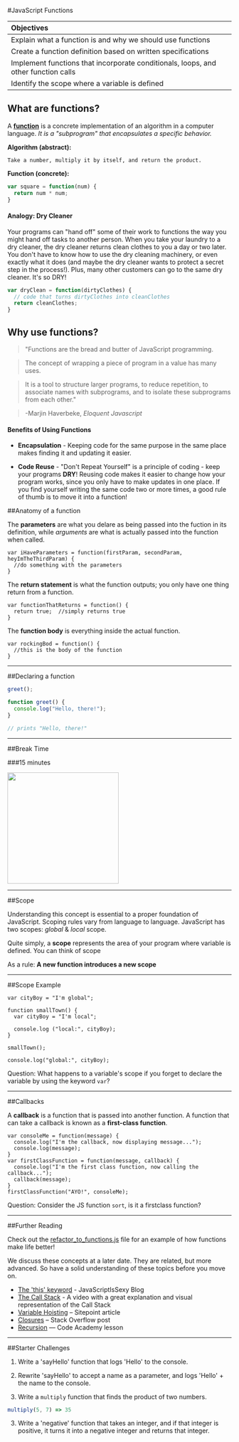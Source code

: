 #JavaScript Functions

| Objectives |
| :--- |
| Explain what a function is and why we should use functions |
| Create a function definition based on written specifications |
| Implement functions that incorporate conditionals, loops, and other function calls |
| Identify the scope where a variable is defined |

## What are functions?

A [**function**](https://developer.mozilla.org/en-US/docs/Web/JavaScript/Reference/Functions) is a concrete implementation of an algorithm in a computer language. *It is a "subprogram" that encapsulates a specific behavior.*

**Algorithm (abstract):**

```
Take a number, multiply it by itself, and return the product.
```

**Function (concrete):**

```js
var square = function(num) {
  return num * num;
}
```

#### Analogy: Dry Cleaner

Your programs can "hand off" some of their work to functions the way you might hand off tasks to another person. When you take your laundry to a dry cleaner, the dry cleaner returns clean clothes to you a day or two later. You don't have to know how to use the dry cleaning machinery, or even exactly what it does (and maybe the dry cleaner wants to protect a secret step in the process!). Plus, many other customers can go to the same dry cleaner. It's so DRY!

```js
var dryClean = function(dirtyClothes) {
  // code that turns dirtyClothes into cleanClothes
  return cleanClothes;
}
```

## Why use functions?

> "Functions are the bread and butter of JavaScript programming.

> The concept of wrapping a piece of program in a value has many uses.

> It is a tool to structure larger programs, to reduce repetition, to associate names with subprograms, and to isolate these subprograms from each other."

> -Marjin Haverbeke, *Eloquent Javascript*

#### Benefits of Using Functions

* **Encapsulation** - Keeping code for the same purpose in the same place makes finding it and updating it easier.

* **Code Reuse** - "Don't Repeat Yourself" is a principle of coding - keep your programs **DRY**! Reusing code makes it easier to change how your program works, since you only have to make updates in one place. If you find yourself writing the same code two or more times, a good rule of thumb is to move it into a function!

##Anatomy of a function

The **parameters** are what you delare as being passed into the fuction in its definition, while *arguments* are what is actually passed into the function when called.

```
var iHaveParameters = function(firstParam, secondParam, heyImTheThirdParam) {
  //do something with the parameters
}
```

The **return statement** is what the function outputs; you only have one thing return from a function.

```
var functionThatReturns = function() {
  return true;  //simply returns true
}
```

The **function body** is everything inside the actual function.

```
var rockingBod = function() {
  //this is the body of the function
}
```

---

##Declaring a function

```js
greet();

function greet() {
  console.log("Hello, there!");
}

// prints "Hello, there!"
```

---

##Break Time

###15 minutes

<img src="http://i.giphy.com/wsEX8uMrTRDoI.gif" style="width: 250px;">


---

##Scope

Understanding this concept is essential to a proper foundation of JavaScript. Scoping rules vary from language to language. JavaScript has two scopes: *global* & *local* scope.


Quite simply, a **scope** represents the area of your program where variable is defined. You can think of scope 

As a rule: **A new function introduces a new scope**

---

##Scope Example

```
var cityBoy = "I'm global";
 
function smallTown() {
  var cityBoy = "I'm local";
 
  console.log ("local:", cityBoy);     
}
 
smallTown();          
 
console.log("global:", cityBoy);     
```

Question: What happens to a variable's scope if you forget to declare the variable by using the keyword `var`?

---

##Callbacks

A **callback** is a function that is passed into another function. A function that can take a callback is known as a **first-class function**.

```
var consoleMe = function(message) {
  console.log("I'm the callback, now displaying message...");
  console.log(message);
}
var firstClassFunction = function(message, callback) {
  console.log("I'm the first class function, now calling the callback...");
  callback(message);
}
firstClassFunction("AYO!", consoleMe);
```

Question: Consider the JS function `sort`, is it a firstclass function?

---

##Further Reading

Check out the [refactor_to_functions.js](https://github.com/sf-wdi-22-23/Intro-to-JavaScript-Functions/blob/master/refactor_to_functions.js) file for an example of how functions make life better!

We discuss these concepts at a later date. They are related, but more advanced. So have a solid understanding of these topics before you move on.

* [The 'this' keyword](http://javascriptissexy.com/understand-javascripts-this-with-clarity-and-master-it/) - JavaScriptIsSexy Blog
* [The Call Stack](https://www.youtube.com/watch?t=1310&v=8aGhZQkoFbQ) - A video with a great explanation and visual representation of the Call Stack
* [Variable Hoisting](http://www.sitepoint.com/demystifying-javascript-variable-scope-hoisting/#hoisting) – Sitepoint article
* [Closures](http://stackoverflow.com/questions/111102/how-do-javascript-closures-work#answer-111200) – Stack Overflow post
* [Recursion](http://www.codecademy.com/courses/javascript-lesson-205/0/1) — Code Academy lesson

---

##Starter Challenges

1. Write a 'sayHello' function that logs 'Hello' to the console.
  
2. Rewrite 'sayHello' to accept a name as a parameter, and logs 'Hello' + the name to the console.

3. Write a `multiply` function that finds the product of two numbers.

  ```js
  multiply(5, 7) => 35
  ```
3. Write a 'negative' function that takes an integer, and if that integer is positive, it turns it into a negative integer and returns that integer. 
